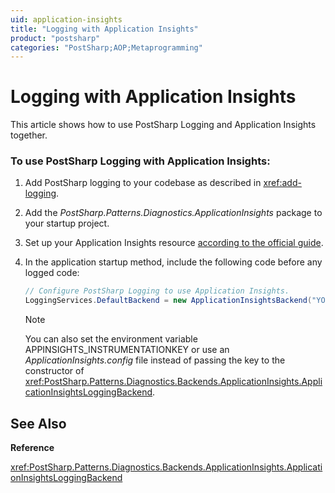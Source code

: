 ```yaml
---
uid: application-insights
title: "Logging with Application Insights"
product: "postsharp"
categories: "PostSharp;AOP;Metaprogramming"
---
```

# Logging with Application Insights

This article shows how to use PostSharp Logging and Application Insights together.


### To use PostSharp Logging with Application Insights:

1. Add PostSharp logging to your codebase as described in <xref:add-logging>. 


2. Add the *PostSharp.Patterns.Diagnostics.ApplicationInsights* package to your startup project. 


3. Set up your Application Insights resource [according to the official guide](https://docs.microsoft.com/en-us/azure/azure-monitor/app/app-insights-overview#get-started). 


4. In the application startup method, include the following code before any logged code:

    ```csharp
    // Configure PostSharp Logging to use Application Insights.
    LoggingServices.DefaultBackend = new ApplicationInsightsBackend("YOUR_INSTRUMENTATION_KEY");
    ```

    > [!NOTE]
    > You can also set the environment variable APPINSIGHTS_INSTRUMENTATIONKEY or use an *ApplicationInsights.config* file instead of passing the key to the constructor of <xref:PostSharp.Patterns.Diagnostics.Backends.ApplicationInsights.ApplicationInsightsLoggingBackend>. 


## See Also

**Reference**

<xref:PostSharp.Patterns.Diagnostics.Backends.ApplicationInsights.ApplicationInsightsLoggingBackend>
<br>
